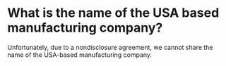 # What is the name of the USA based manufacturing company?

Unfortunately, due to a nondisclosure agreement, we cannot share the name of the USA-based manufacturing company.